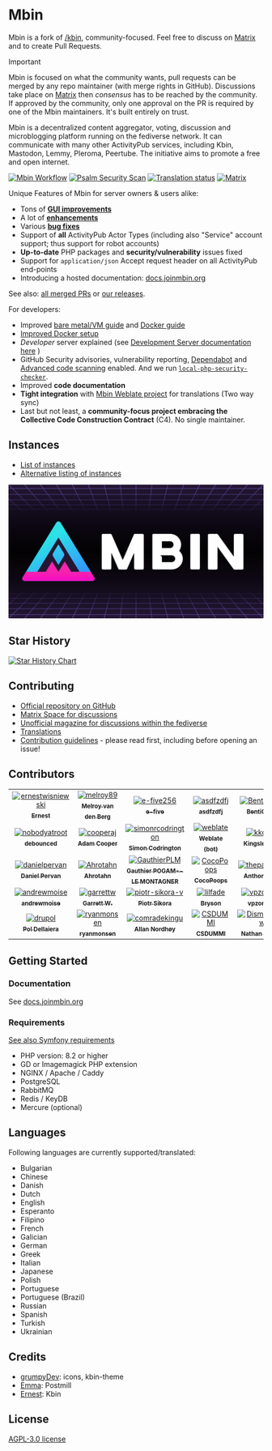 # Mbin

Mbin is a fork of [/kbin](https://codeberg.org/Kbin/kbin-core), community-focused. Feel free to discuss on [Matrix](https://matrix.to/#/#mbin:melroy.org) and to create Pull Requests.

> [!Important]
> Mbin is focused on what the community wants, pull requests can be merged by any repo maintainer (with merge rights in GitHub). Discussions take place on [Matrix](https://matrix.to/#/#mbin:melroy.org) then _consensus_ has to be reached by the community. If approved by the community, only one approval on the PR is required by one of the Mbin maintainers. It's built entirely on trust.

Mbin is a decentralized content aggregator, voting, discussion and microblogging platform running on the fediverse network. It can
communicate with many other ActivityPub services, including Kbin, Mastodon, Lemmy, Pleroma, Peertube. The initiative aims to
promote a free and open internet.

[![Mbin Workflow](https://github.com/MbinOrg/mbin/actions/workflows/action.yaml/badge.svg?branch=main)](https://github.com/MbinOrg/mbin/actions/workflows/action.yaml?query=branch%3Amain)
[![Psalm Security Scan](https://github.com/MbinOrg/mbin/actions/workflows/psalm.yml/badge.svg?branch=main)](https://github.com/MbinOrg/mbin/actions/workflows/psalm.yml?query=branch%3Amain)
[![Translation status](https://hosted.weblate.org/widgets/mbin/-/svg-badge.svg)](https://hosted.weblate.org/engage/mbin/)
[![Matrix](https://img.shields.io/badge/chat-on%20matrix-brightgreen)](https://matrix.to/#/#mbin:melroy.org)

Unique Features of Mbin for server owners & users alike:

- Tons of **[GUI improvements](https://github.com/MbinOrg/mbin/pulls?q=is%3Apr+is%3Amerged+label%3Afrontend)**
- A lot of **[enhancements](https://github.com/MbinOrg/mbin/pulls?q=is%3Apr+is%3Amerged+label%3Aenhancement)**
- Various **[bug fixes](https://github.com/MbinOrg/mbin/pulls?q=is%3Apr+is%3Amerged+label%3Abug)**
- Support of **all** ActivityPub Actor Types (including also "Service" account support; thus support for robot accounts)
- **Up-to-date** PHP packages and **security/vulnerability** issues fixed
- Support for `application/json` Accept request header on all ActivityPub end-points
- Introducing a hosted documentation: [docs.joinmbin.org](https://docs.joinmbin.org)

See also: [all merged PRs](https://github.com/MbinOrg/mbin/pulls?q=is%3Apr+is%3Amerged) or [our releases](https://github.com/MbinOrg/mbin/releases).

For developers:

- Improved [bare metal/VM guide](https://docs.joinmbin.org/admin/installation/bare_metal) and [Docker guide](https://docs.joinmbin.org/admin/installation/docker/)
- [Improved Docker setup](https://github.com/MbinOrg/mbin/pulls?q=is%3Apr+is%3Amerged+label%3Adocker)
- _Developer_ server explained (see [Development Server documentation here](https://docs.joinmbin.org/contributing/development_server) )
- GitHub Security advisories, vulnerability reporting, [Dependabot](https://github.com/features/security) and [Advanced code scanning](https://docs.github.com/en/code-security/code-scanning/introduction-to-code-scanning/about-code-scanning) enabled. And we run [`local-php-security-checker`](https://github.com/fabpot/local-php-security-checker).
- Improved **code documentation**
- **Tight integration** with [Mbin Weblate project](https://hosted.weblate.org/engage/mbin/) for translations (Two way sync)
- Last but not least, a **community-focus project embracing the Collective Code Construction Contract** (C4). No single maintainer.

## Instances

- [List of instances](https://fedidb.org/software/mbin)
- [Alternative listing of instances](https://mbin.fediverse.observer/list)

![Mbin logo](docs/images/mbin.png)

## Star History

[![Star History Chart](https://api.star-history.com/svg?repos=MbinOrg/mbin&type=Date)](https://star-history.com/#MbinOrg/mbin&Date)

## Contributing

- [Official repository on GitHub](https://github.com/MbinOrg/mbin)
- [Matrix Space for discussions](https://matrix.to/#/#mbin:melroy.org)
- [Unofficial magazine for discussions within the fediverse](https://kbin.run/m/Mdev)
- [Translations](https://hosted.weblate.org/engage/mbin/)
- [Contribution guidelines](CONTRIBUTING.md) - please read first, including before opening an issue!

## Contributors

<!-- readme: contributors -start -->
<table>
	<tbody>
		<tr>
            <td align="center">
                <a href="https://github.com/ernestwisniewski">
                    <img src="https://avatars.githubusercontent.com/u/10058784?v=4" width="100;" alt="ernestwisniewski"/>
                    <br />
                    <sub><b>Ernest</b></sub>
                </a>
            </td>
            <td align="center">
                <a href="https://github.com/melroy89">
                    <img src="https://avatars.githubusercontent.com/u/628926?v=4" width="100;" alt="melroy89"/>
                    <br />
                    <sub><b>Melroy van den Berg</b></sub>
                </a>
            </td>
            <td align="center">
                <a href="https://github.com/e-five256">
                    <img src="https://avatars.githubusercontent.com/u/146029455?v=4" width="100;" alt="e-five256"/>
                    <br />
                    <sub><b>e-five</b></sub>
                </a>
            </td>
            <td align="center">
                <a href="https://github.com/asdfzdfj">
                    <img src="https://avatars.githubusercontent.com/u/20770492?v=4" width="100;" alt="asdfzdfj"/>
                    <br />
                    <sub><b>asdfzdfj</b></sub>
                </a>
            </td>
            <td align="center">
                <a href="https://github.com/BentiGorlich">
                    <img src="https://avatars.githubusercontent.com/u/25664458?v=4" width="100;" alt="BentiGorlich"/>
                    <br />
                    <sub><b>BentiGorlich</b></sub>
                </a>
            </td>
            <td align="center">
                <a href="https://github.com/SzymonKaminski">
                    <img src="https://avatars.githubusercontent.com/u/8536735?v=4" width="100;" alt="SzymonKaminski"/>
                    <br />
                    <sub><b>SzymonKaminski</b></sub>
                </a>
            </td>
		</tr>
		<tr>
            <td align="center">
                <a href="https://github.com/nobodyatroot">
                    <img src="https://avatars.githubusercontent.com/u/35878315?v=4" width="100;" alt="nobodyatroot"/>
                    <br />
                    <sub><b>debounced</b></sub>
                </a>
            </td>
            <td align="center">
                <a href="https://github.com/cooperaj">
                    <img src="https://avatars.githubusercontent.com/u/400210?v=4" width="100;" alt="cooperaj"/>
                    <br />
                    <sub><b>Adam Cooper</b></sub>
                </a>
            </td>
            <td align="center">
                <a href="https://github.com/simonrcodrington">
                    <img src="https://avatars.githubusercontent.com/u/12083338?v=4" width="100;" alt="simonrcodrington"/>
                    <br />
                    <sub><b>Simon Codrington</b></sub>
                </a>
            </td>
            <td align="center">
                <a href="https://github.com/weblate">
                    <img src="https://avatars.githubusercontent.com/u/1607653?v=4" width="100;" alt="weblate"/>
                    <br />
                    <sub><b>Weblate (bot)</b></sub>
                </a>
            </td>
            <td align="center">
                <a href="https://github.com/kkoyung">
                    <img src="https://avatars.githubusercontent.com/u/11942650?v=4" width="100;" alt="kkoyung"/>
                    <br />
                    <sub><b>Kingsley Yung</b></sub>
                </a>
            </td>
            <td align="center">
                <a href="https://github.com/TheVillageGuy">
                    <img src="https://avatars.githubusercontent.com/u/47496248?v=4" width="100;" alt="TheVillageGuy"/>
                    <br />
                    <sub><b>TheVillageGuy</b></sub>
                </a>
            </td>
		</tr>
		<tr>
            <td align="center">
                <a href="https://github.com/danielpervan">
                    <img src="https://avatars.githubusercontent.com/u/5121830?v=4" width="100;" alt="danielpervan"/>
                    <br />
                    <sub><b>Daniel Pervan</b></sub>
                </a>
            </td>
            <td align="center">
                <a href="https://github.com/Ahrotahn">
                    <img src="https://avatars.githubusercontent.com/u/40727284?v=4" width="100;" alt="Ahrotahn"/>
                    <br />
                    <sub><b>Ahrotahn</b></sub>
                </a>
            </td>
            <td align="center">
                <a href="https://github.com/GauthierPLM">
                    <img src="https://avatars.githubusercontent.com/u/2579741?v=4" width="100;" alt="GauthierPLM"/>
                    <br />
                    <sub><b>Gauthier POGAM--LE MONTAGNER</b></sub>
                </a>
            </td>
            <td align="center">
                <a href="https://github.com/CocoPoops">
                    <img src="https://avatars.githubusercontent.com/u/7891055?v=4" width="100;" alt="CocoPoops"/>
                    <br />
                    <sub><b>CocoPoops</b></sub>
                </a>
            </td>
            <td align="center">
                <a href="https://github.com/thepaperpilot">
                    <img src="https://avatars.githubusercontent.com/u/3683148?v=4" width="100;" alt="thepaperpilot"/>
                    <br />
                    <sub><b>Anthony Lawn</b></sub>
                </a>
            </td>
            <td align="center">
                <a href="https://github.com/chall8908">
                    <img src="https://avatars.githubusercontent.com/u/315948?v=4" width="100;" alt="chall8908"/>
                    <br />
                    <sub><b>Chris Hall</b></sub>
                </a>
            </td>
		</tr>
		<tr>
            <td align="center">
                <a href="https://github.com/andrewmoise">
                    <img src="https://avatars.githubusercontent.com/u/8404538?v=4" width="100;" alt="andrewmoise"/>
                    <br />
                    <sub><b>andrewmoise</b></sub>
                </a>
            </td>
            <td align="center">
                <a href="https://github.com/garrettw">
                    <img src="https://avatars.githubusercontent.com/u/84885?v=4" width="100;" alt="garrettw"/>
                    <br />
                    <sub><b>Garrett W.</b></sub>
                </a>
            </td>
            <td align="center">
                <a href="https://github.com/piotr-sikora-v">
                    <img src="https://avatars.githubusercontent.com/u/1295000?v=4" width="100;" alt="piotr-sikora-v"/>
                    <br />
                    <sub><b>Piotr Sikora</b></sub>
                </a>
            </td>
            <td align="center">
                <a href="https://github.com/lilfade">
                    <img src="https://avatars.githubusercontent.com/u/4168401?v=4" width="100;" alt="lilfade"/>
                    <br />
                    <sub><b>Bryson</b></sub>
                </a>
            </td>
            <td align="center">
                <a href="https://github.com/vpzomtrrfrt">
                    <img src="https://avatars.githubusercontent.com/u/3528358?v=4" width="100;" alt="vpzomtrrfrt"/>
                    <br />
                    <sub><b>vpzomtrrfrt</b></sub>
                </a>
            </td>
            <td align="center">
                <a href="https://github.com/cavebob">
                    <img src="https://avatars.githubusercontent.com/u/75441692?v=4" width="100;" alt="cavebob"/>
                    <br />
                    <sub><b>cavebob</b></sub>
                </a>
            </td>
		</tr>
		<tr>
            <td align="center">
                <a href="https://github.com/drupol">
                    <img src="https://avatars.githubusercontent.com/u/252042?v=4" width="100;" alt="drupol"/>
                    <br />
                    <sub><b>Pol Dellaiera</b></sub>
                </a>
            </td>
            <td align="center">
                <a href="https://github.com/ryanmonsen">
                    <img src="https://avatars.githubusercontent.com/u/55466117?v=4" width="100;" alt="ryanmonsen"/>
                    <br />
                    <sub><b>ryanmonsen</b></sub>
                </a>
            </td>
            <td align="center">
                <a href="https://github.com/comradekingu">
                    <img src="https://avatars.githubusercontent.com/u/13802408?v=4" width="100;" alt="comradekingu"/>
                    <br />
                    <sub><b>Allan Nordhøy</b></sub>
                </a>
            </td>
            <td align="center">
                <a href="https://github.com/CSDUMMI">
                    <img src="https://avatars.githubusercontent.com/u/31551856?v=4" width="100;" alt="CSDUMMI"/>
                    <br />
                    <sub><b>CSDUMMI</b></sub>
                </a>
            </td>
            <td align="center">
                <a href="https://github.com/DismalShadowX">
                    <img src="https://avatars.githubusercontent.com/u/24910097?v=4" width="100;" alt="DismalShadowX"/>
                    <br />
                    <sub><b>Nathan Sparrow</b></sub>
                </a>
            </td>
            <td align="center">
                <a href="https://github.com/privacyguard">
                    <img src="https://avatars.githubusercontent.com/u/92675882?v=4" width="100;" alt="privacyguard"/>
                    <br />
                    <sub><b>privacyguard</b></sub>
                </a>
            </td>
		</tr>
	<tbody>
</table>
<!-- readme: contributors -end -->


## Getting Started

### Documentation

See [docs.joinmbin.org](https://docs.joinmbin.org)

### Requirements

[See also Symfony requirements](https://symfony.com/doc/current/setup.html#technical-requirements)

- PHP version: 8.2 or higher
- GD or Imagemagick PHP extension
- NGINX / Apache / Caddy
- PostgreSQL
- RabbitMQ
- Redis / KeyDB
- Mercure (optional)

## Languages

Following languages are currently supported/translated:

- Bulgarian
- Chinese
- Danish
- Dutch
- English
- Esperanto
- Filipino
- French
- Galician
- German
- Greek
- Italian
- Japanese
- Polish
- Portuguese
- Portuguese (Brazil)
- Russian
- Spanish
- Turkish
- Ukrainian

## Credits

- [grumpyDev](https://karab.in/u/grumpyDev): icons, kbin-theme
- [Emma](https://codeberg.org/LItiGiousemMA/Postmill): Postmill
- [Ernest](https://github.com/ernestwisniewski): Kbin

## License

[AGPL-3.0 license](LICENSE)
